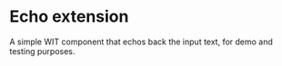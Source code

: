 # Echo extension

A simple WIT component that echos back the input text, for demo and testing purposes.
